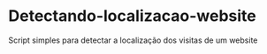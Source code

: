# Detectando-localizacao-website
Script simples para detectar a localização dos visitas de um website
